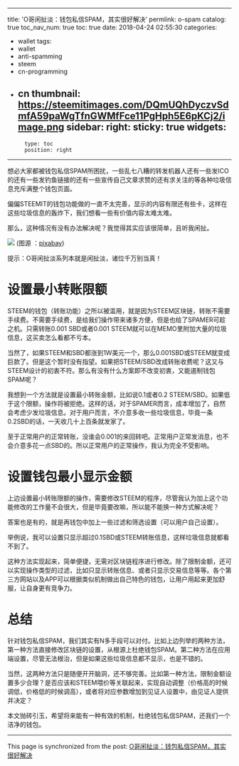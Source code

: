 
---
title: 'O哥闲扯淡：钱包私信SPAM，其实很好解决'
permlink: o-spam
catalog: true
toc_nav_num: true
toc: true
date: 2018-04-24 02:55:30
categories:
- wallet
tags:
- wallet
- anti-spamming
- steem
- cn-programming
- cn
thumbnail: https://steemitimages.com/DQmUQhDyczvSdmfA59paWgTfnGWMfFce11PgHph5E6pKCj2/image.png
sidebar:
    right:
        sticky: true
widgets:
    -
        type: toc
        position: right
---


想必大家都被钱包私信SPAM所困扰，一些乱七八糟的转发机器人还有一些发ICO的还有一些发钓鱼链接的还有一些宣传自己文章求赞的还有求关注的等各种垃圾信息充斥满整个钱包页面。

偏偏STEEMIT的钱包功能做的一直不太完善，显示的内容有限还有些卡，这样在这些垃圾信息的轰炸下，我们想看一些有价值内容太难太难。

那么，这种情况有没有办法解决呢？我觉得其实应该很简单，且听我闲扯。

![](https://steemitimages.com/DQmUQhDyczvSdmfA59paWgTfnGWMfFce11PgHph5E6pKCj2/image.png)
(图源 ：[pixabay](https://pixabay.com))

提示：O哥闲扯淡系列本就是闲扯淡，诸位千万别当真！

# 设置最小转账限额

STEEM的钱包（转账功能）之所以被滥用，就是因为STEEM区块链，转账不需要手续费。不需要手续费，是给我们操作带来诸多方便，但是也给了SPAMER可趁之机。只需转账0.001 SBD或者0.001 STEEM就可以在MEMO里附加大量的垃圾信息，这买卖怎么看都不亏本。

当然了，如果STEEM和SBD都涨到1W美元一个，那么0.001SBD或STEEM就变成巨款了。但是这个暂时没有指望。如果把STEEM/SBD改成转账收费呢？这又与STEEM设计的初衷不符。那么有没有什么方案即不改变初衷，又能遏制钱包SPAM呢？

我想到一个方法就是设置最小转账金额，比如说0.1或者0.2 STEEM/SBD。如果低于这个限额，操作将被拒绝。这样的话，对于SPAMER而言，成本增加了，自然会考虑少发垃圾信息。对于用户而言，不介意多收一些垃圾信息，毕竟一条0.2SBD的话，一天收几十上百条就发家了。

至于正常用户的正常转账，没谁会0.001的来回转吧。正常用户正常发消息，也不会介意多花一点SBD的。所以正常用户的正常操作，我认为完全不受影响。

# 设置钱包最小显示金额

上边设置最小转账限额的操作，需要修改STEEM的程序，尽管我认为加上这个功能修改的工作量不会很大，但是毕竟要改嘛，所以能不能换一种方式解决呢？

答案也是有的，就是再钱包中加上一些过滤和筛选设置（可以用户自己设置）。

举例说，我可以设置只显示超过0.1SBD或STEEM转账信息，这样垃圾信息就都看不到了。

这种方法实现起来，简单便捷，无需对区块链程序进行修改。除了限制金额，还可以实现操作类型的过滤，比如只显示转账信息、或者只显示交易信息等等。各个第三方网站以及APP可以根据类似机制做出自己特色的钱包，让用户用起来更加舒服，让自身更有竞争力。

# 总结

针对钱包私信SPAM，我们其实有N多手段可以对付。比如上边列举的两种方法，第一种方法直接修改区块链的设置，从根源上杜绝钱包SPAM。第二种方法在应用端设置，尽管无法根治，但是如果这些垃圾信息都不显示，也是不错的。

当然，这两种方法只是随便开开脑洞，还不够完善。比如第一种方法，限制金额设置多少合理？是否应该和STEEM喂价等关联起来，实现自动调整（价格高的时候调低，价格低的时候调高），或者将对应参数增加到见证人设置中，由见证人提供并决定？

本文抛砖引玉，希望将来能有一种有效的机制，杜绝钱包私信SPAM，还我们一个洁净的钱包。

- - -

This page is synchronized from the post: [O哥闲扯淡：钱包私信SPAM，其实很好解决](https://steemit.com/@oflyhigh/o-spam)
